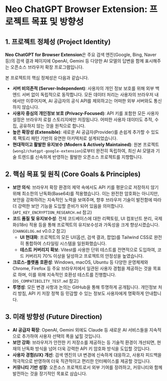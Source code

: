 # Neo ChatGPT Browser Extension: 프로젝트 목표 및 방향성

## 1. 프로젝트 정체성 (Project Identity)

**Neo ChatGPT for Browser Extension**은 주요 검색 엔진(Google, Bing, Naver 등)의 검색 결과 페이지에 OpenAI, Gemini 등 다양한 AI 모델의 답변을 함께 표시해주는 오픈소스 브라우저 확장 프로그램입니다.

본 프로젝트의 핵심 정체성은 다음과 같습니다.

- **서버 비의존적 (Server-Independent)**: 사용자의 개인 정보 보호를 위해 외부 백엔드 서버 없이 독립적으로 동작합니다. 모든 데이터 처리는 사용자의 브라우저 내에서만 이루어지며, AI 공급자의 공식 API를 제외하고는 어떠한 외부 서버와도 통신하지 않습니다.
- **사용자 중심의 개인정보 보호 (Privacy-Focused)**: API 키를 포함한 모든 사용자 설정은 브라우저 로컬 스토리지에만 저장됩니다. 어떠한 사용자 데이터도 추적, 수집, 공유하지 않는 것을 원칙으로 합니다.
- **높은 확장성 (Extensible)**: 새로운 AI 공급자(Provider)를 손쉽게 추가할 수 있도록 팩토리 패턴 기반의 유연한 아키텍처로 설계되었습니다.
- **현대적이고 활발한 유지보수 (Modern & Actively Maintained)**: 원본 프로젝트(`wong2/chatgpt-google-extension`)로부터 완전히 독립하여, 최신 AI 모델과 기술 트렌드를 신속하게 반영하는 활발한 오픈소스 프로젝트를 지향합니다.

## 2. 핵심 목표 및 원칙 (Core Goals & Principles)

- **보안 의식**: 브라우저 확장 환경의 제약 속에서도 API 키를 평문으로 저장하지 않기 위해 최소한의 난독화(Base64)를 적용했습니다. 이는 완전한 암호화는 아니지만, 보안을 강화하려는 지속적인 노력을 보여주며, 향후 브라우저 기술이 발전함에 따라 더 강력한 보안 기능을 도입할 준비가 되어 있음을 의미합니다. (`API_KEY_ENCRYPTION_RESEARCH.md` 참고)
- **코드 품질 및 유지보수성**: 전체 코드베이스에 대한 리팩토링, UI 컴포넌트 분리, 국제화(i18n) 적용 등을 통해 프로젝트의 유지보수성과 가독성을 크게 향상시켰습니다. (`CHANGELOG.md` v0.0.2 참고)
  - **UI 현대화**: 프로젝트의 모든 UI(옵션, 검색 결과, 팝업)를 Tailwind CSS로 완전히 통합하여 스타일링 시스템을 일원화했습니다.
  - **테스트 커버리지 확보**: Vitest를 사용한 단위 테스트를 전면적으로 도입하여, 코드 커버리지 70% 이상을 달성하고 프로젝트의 안정성을 높였습니다.
- **크로스-플랫폼 호환성**: Windows, macOS, Ubuntu 등 다양한 운영체제와 Chrome, Firefox 등 주요 브라우저에서 일관된 사용자 경험을 제공하는 것을 목표로 하며, 이를 위해 지속적인 호환성 테스트를 진행합니다. (`OS_COMPATIBILITY_TEST.md` 참고)
- **투명성**: 모든 변경 사항과 논의는 GitHub을 통해 투명하게 공개됩니다. 개인정보 처리 방침, API 키 저장 정책 등 민감할 수 있는 정보도 사용자에게 명확하게 안내합니다.

## 3. 미래 방향성 (Future Direction)

- **AI 공급자 확장**: OpenAI, Gemini 외에도 Claude 등 새로운 AI 서비스들을 지속적으로 추가하여 사용자 선택의 폭을 넓힐 것입니다.
- **보안 강화**: 브라우저가 안전한 키 저장소를 제공하는 등 기술적 환경이 개선되면, 현재의 난독화 방식을 넘어 더욱 강력한 API 키 암호화 방식을 도입할 것입니다.
- **사용자 경험(UX) 개선**: 검색 엔진의 UI 변경에 신속하게 대응하고, 사용자 피드백을 적극적으로 반영하여 더욱 직관적이고 편리한 인터페이스를 제공할 것입니다.
- **커뮤니티 기반 성장**: 오픈소스 프로젝트로서 외부 기여를 장려하고, 커뮤니티와 함께 발전하는 것을 장기적인 목표로 삼습니다.
